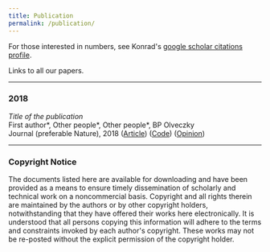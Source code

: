 ```yaml
---
title: Publication
permalink: /publication/
---
```


For those interested in numbers, see Konrad's [google scholar citations profile](https://scholar.google.com/citations?user=MiFqJGcAAAAJ).

Links to all our papers.

<hr>

### 2018

_Title of the publication_<br>
First author\*, Other people\*, Other people\*, BP Olveczky<br>
Journal (preferable Nature), 2018 ([Article](http://www.google.com/)) ([Code](http://www.google.com/)) ([Opinion](http://www.google.com/))


<hr>

### Copyright Notice

The documents listed here are available for downloading and have been provided as a means to ensure timely dissemination of scholarly and technical work on a noncommercial basis. Copyright and all rights therein are maintained by the authors or by other copyright holders, notwithstanding that they have offered their works here electronically. It is understood that all persons copying this information will adhere to the terms and constraints invoked by each author's copyright. These works may not be re-posted without the explicit permission of the copyright holder.
